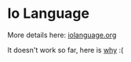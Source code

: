 # Io Language

More details here: [iolanguage.org](https://iolanguage.org/)

It doesn't work so far, here is
[why](https://github.com/IoLanguage/io/issues/450) :(
